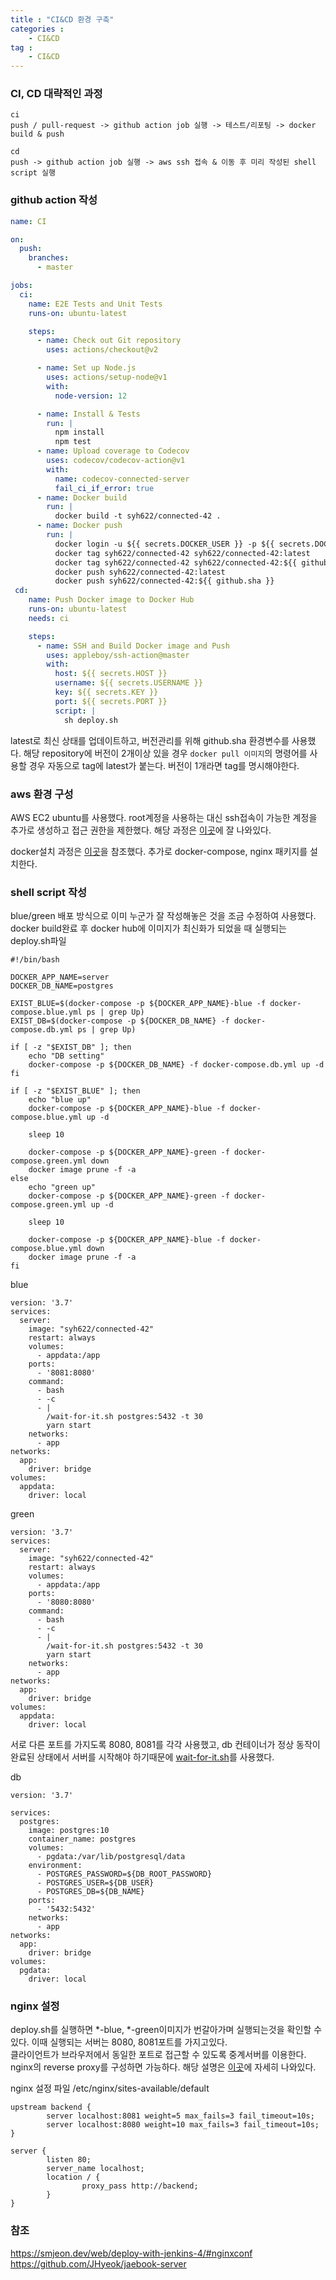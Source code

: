 ```yaml
---
title : "CI&CD 환경 구축"
categories :
    - CI&CD
tag :
    - CI&CD
---
```


### CI, CD 대략적인 과정

```
ci  
push / pull-request -> github action job 실행 -> 테스트/리포팅 -> docker build & push

cd  
push -> github action job 실행 -> aws ssh 접속 & 이동 후 미리 작성된 shell script 실행
```

### github action 작성
```yaml
name: CI

on:
  push:
    branches:
      - master

jobs:
  ci:
    name: E2E Tests and Unit Tests
    runs-on: ubuntu-latest

    steps:
      - name: Check out Git repository
        uses: actions/checkout@v2

      - name: Set up Node.js
        uses: actions/setup-node@v1
        with:
          node-version: 12

      - name: Install & Tests
        run: |
          npm install
          npm test
      - name: Upload coverage to Codecov
        uses: codecov/codecov-action@v1
        with:
          name: codecov-connected-server
          fail_ci_if_error: true
      - name: Docker build
        run: |
          docker build -t syh622/connected-42 .
      - name: Docker push
        run: |
          docker login -u ${{ secrets.DOCKER_USER }} -p ${{ secrets.DOCKER_PASSWORD }}
          docker tag syh622/connected-42 syh622/connected-42:latest
          docker tag syh622/connected-42 syh622/connected-42:${{ github.sha }}
          docker push syh622/connected-42:latest
          docker push syh622/connected-42:${{ github.sha }}
 cd:
    name: Push Docker image to Docker Hub
    runs-on: ubuntu-latest
    needs: ci

    steps:
      - name: SSH and Build Docker image and Push
        uses: appleboy/ssh-action@master
        with:
          host: ${{ secrets.HOST }}
          username: ${{ secrets.USERNAME }}
          key: ${{ secrets.KEY }}
          port: ${{ secrets.PORT }}
          script: |
            sh deploy.sh
```
latest로 최신 상태를 업데이트하고, 버전관리를 위해 github.sha 환경변수를 사용했다.
해당 repository에 버전이 2개이상 있을 경우 `docker pull 이미지`의 명령어를 사용할 경우 자동으로 tag에 latest가 붙는다. 
버전이 1개라면 tag를 명시해야한다.

### aws 환경 구성
AWS EC2 ubuntu를 사용했다. root계정을 사용하는 대신 ssh접속이 가능한 계정을 추가로 생성하고 접근 권한을 제한했다. 
해당 과정은 [이곳](https://docs.aws.amazon.com/ko_kr/AWSEC2/latest/UserGuide/managing-users.html)에 잘 나와있다.

docker설치 과정은 [이곳](https://velog.io/@wimes/AWS-EC2%EC%97%90-Docker-%EC%84%A4%EC%B9%98-%EB%B0%8F-Dockerfile%EB%A1%9C-%EC%9B%B9%EC%84%9C%EB%B2%84-%EA%B5%AC%EB%8F%99%EC%8B%9C%ED%82%A4%EA%B8%B0)을 참조했다.
추가로 docker-compose, nginx 패키지를 설치한다.

### shell script 작성
blue/green 배포 방식으로 이미 누군가 잘 작성해놓은 것을 조금 수정하여 사용했다.   
docker build완료 후 docker hub에 이미지가 최신화가 되었을 때 실행되는 deploy.sh파일
```shell script
#!/bin/bash

DOCKER_APP_NAME=server
DOCKER_DB_NAME=postgres

EXIST_BLUE=$(docker-compose -p ${DOCKER_APP_NAME}-blue -f docker-compose.blue.yml ps | grep Up)
EXIST_DB=$(docker-compose -p ${DOCKER_DB_NAME} -f docker-compose.db.yml ps | grep Up)

if [ -z "$EXIST_DB" ]; then
    echo "DB setting"
    docker-compose -p ${DOCKER_DB_NAME} -f docker-compose.db.yml up -d
fi

if [ -z "$EXIST_BLUE" ]; then
    echo "blue up"
    docker-compose -p ${DOCKER_APP_NAME}-blue -f docker-compose.blue.yml up -d

    sleep 10

    docker-compose -p ${DOCKER_APP_NAME}-green -f docker-compose.green.yml down
    docker image prune -f -a
else
    echo "green up"
    docker-compose -p ${DOCKER_APP_NAME}-green -f docker-compose.green.yml up -d

    sleep 10

    docker-compose -p ${DOCKER_APP_NAME}-blue -f docker-compose.blue.yml down
    docker image prune -f -a
fi
```
    
blue
```shell script
version: '3.7'
services:
  server:
    image: "syh622/connected-42"
    restart: always
    volumes:
      - appdata:/app
    ports:
      - '8081:8080'
    command:
      - bash
      - -c
      - |
        /wait-for-it.sh postgres:5432 -t 30
        yarn start
    networks:
      - app
networks:
  app:
    driver: bridge
volumes:
  appdata:
    driver: local
````
  
green  
```shell script
version: '3.7'
services:
  server:
    image: "syh622/connected-42"
    restart: always
    volumes:
      - appdata:/app
    ports:
      - '8080:8080'
    command:
      - bash
      - -c
      - |
        /wait-for-it.sh postgres:5432 -t 30
        yarn start
    networks:
      - app
networks:
  app:
    driver: bridge
volumes:
  appdata:
    driver: local
```
서로 다른 포트를 가지도록 8080, 8081를 각각 사용했고, db 컨테이너가 정상 동작이 완료된 상태에서 서버를 시작해야 하기때문에
[wait-for-it.sh](https://raw.githubusercontent.com/vishnubob/wait-for-it/master/wait-for-it.sh)를 사용했다.
  
db
```shell script
version: '3.7'

services:
  postgres:
    image: postgres:10
    container_name: postgres
    volumes:
      - pgdata:/var/lib/postgresql/data
    environment:
      - POSTGRES_PASSWORD=${DB_ROOT_PASSWORD}
      - POSTGRES_USER=${DB_USER}
      - POSTGRES_DB=${DB_NAME}
    ports:
      - '5432:5432'
    networks:
      - app
networks:
  app:
    driver: bridge
volumes:
  pgdata:
    driver: local
```

### nginx 설정
deploy.sh를 실행하면 *-blue, *-green이미지가 번갈아가며 실행되는것을 확인할 수 있다. 이때 실행되는 서버는 8080, 8081포트를 가지고있다.  
클라이언트가 브라우저에서 동일한 포트로 접근할 수 있도록 중계서버를 이용한다. nginx의 reverse proxy를 구성하면 가능하다.
해당 설명은 [이곳](https://medium.com/sjk5766/nginx-reverse-proxy-%EC%82%AC%EC%9A%A9%ED%95%98%EA%B8%B0-e11e18fcf843)에 자세히 나와있다.

nginx 설정 파일 /etc/nginx/sites-available/default
```text
upstream backend {
        server localhost:8081 weight=5 max_fails=3 fail_timeout=10s;
        server localhost:8080 weight=10 max_fails=3 fail_timeout=10s;
}

server {
        listen 80;
        server_name localhost;
        location / {
                proxy_pass http://backend;
        }
}
```

### 참조
https://smjeon.dev/web/deploy-with-jenkins-4/#nginxconf
https://github.com/JHyeok/jaebook-server